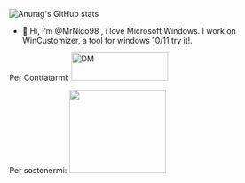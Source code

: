 ![Anurag's GitHub stats](https://github-readme-stats-sigma-five.vercel.app/api?username=MrNico98&show_icons=true&theme=merko)

- 👋 Hi, I’m @MrNico98 , i love Microsoft Windows. I work on WinCustomizer, a tool for windows 10/11 try it!.

Per Conttatarmi: <a href="https://t.me/mrnico98" target="_blank"><img src="https://internetwithoutborders.org/wp-content/uploads/2018/04/telegram-1-1170x365.jpg" alt="DM" height="50" width="174"></a>

Per sostenermi: 
<a href="https://ko-fi.com/wincustomizergui" target="_blank"><img src="https://external-content.duckduckgo.com/iu/?u=https%3A%2F%2Ftheme.zdassets.com%2Ftheme_assets%2F2141020%2F171bb773b32c4a72bcc2edfee4d01cbc00d8a004.png&f=1&nofb=1&ipt=fe86bcf46af3004f537ae8d8e050a0bb55beec08cc7564f3897c99b1fa43d72e&ipo=images" height="150" width="174"></a>


